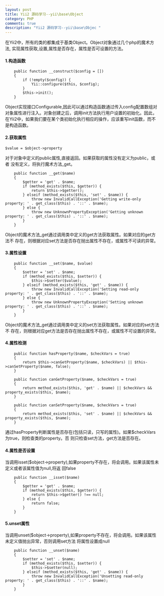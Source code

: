 ```yaml
---
layout: post
title: Yii2 源码学习--yii\base\Object
category: PHP
comments: true
description: "Yii2 源码学习--yii\base\Objec "
---
```




在Yii2中，所有的类的都集成于基类Object。Object对象通过几个php的魔术方法,
实现属性获取,设置,属性是否存在，属性是否可设置的方法。


#### 1.构造函数
```
    public function __construct($config = [])
    {
        if (!empty($config)) {
            Yii::configure($this, $config);
        }
        $this->init();
    }

```

Object实现接口Configurable,因此可以通过构造函数通过传入config配置数组对
对象属性进行注入。对象创建之后，调用init方法执行用户设置的初始化。因此，
在Yii2中，如果我们要在某个类初始化执行相应的操作，应该重写init函数，而不
是构造函数。


#### 2.获取属性

```
$value = $object->property
```
对于对象中定义的public属性,直接返回。如果获取的属性没有定义为public，或者
没有定义，将执行魔术方法_get。

```
    public function __get($name)
    {
        $getter = 'get' . $name;
        if (method_exists($this, $getter)) {
            return $this->$getter();
        } elseif (method_exists($this, 'set' . $name)) {
            throw new InvalidCallException('Getting write-only property: ' . get_class($this) . '::' . $name);
        } else {
            throw new UnknownPropertyException('Getting unknown property: ' . get_class($this) . '::' . $name);
        }
    }

```

Object的魔术方法_get通过调用类中定义的get方法获取属性。如果对应的get方法不
存在，则根据对应set方法是否存在抛出属性不存在，或属性不可读的异常。


#### 3.属性设置

```
    public function __set($name, $value)
    {
        $setter = 'set' . $name;
        if (method_exists($this, $setter)) {
            $this->$setter($value);
        } elseif (method_exists($this, 'get' . $name)) {
            throw new InvalidCallException('Setting read-only property: ' . get_class($this) . '::' . $name);
        } else {
            throw new UnknownPropertyException('Setting unknown property: ' . get_class($this) . '::' . $name);
        }
    }
```

Object的魔术方法_get通过调用类中定义的set方法获取属性。如果对应的set方法不
存在，则根据对应get方法是否存在抛出属性不存在，或属性不可设置的异常。


#### 4.属性检测

```
    public function hasProperty($name, $checkVars = true)
    {
        return $this->canGetProperty($name, $checkVars) || $this->canSetProperty($name, false);
    }

    public function canGetProperty($name, $checkVars = true)
    {
        return method_exists($this, 'get' . $name) || $checkVars && property_exists($this, $name);
    }

    public function canSetProperty($name, $checkVars = true)
    {
        return method_exists($this, 'set' . $name) || $checkVars && property_exists($this, $name);
    }
```

通过hasProperty判断属性是否存在(包括只读，只写的属性)。如果$checkVars为true，则检查类的property。否
则只检查set方法，get方法是否存在。

#### 4.属性是否设置

当调用isset($object->property),如果property不存在，将会调用。如果该属性未定义或者该属性值为null,将返
回false
```
    public function __isset($name)
    {
        $getter = 'get' . $name;
        if (method_exists($this, $getter)) {
            return $this->$getter() !== null;
        } else {
            return false;
        }
    }

```

#### 5.unset属性
当调用unset($object->property),如果property不存在，将会调用。如果该属性未定义值抛出异常，否则调用set方法
将属性设置成null

```
    public function __unset($name)
    {
        $setter = 'set' . $name;
        if (method_exists($this, $setter)) {
            $this->$setter(null);
        } elseif (method_exists($this, 'get' . $name)) {
            throw new InvalidCallException('Unsetting read-only property: ' . get_class($this) . '::' . $name);
        }
    }
```


